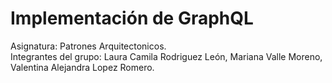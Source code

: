 # Implementación de GraphQL
Asignatura: Patrones Arquitectonicos. \
Integrantes del grupo: Laura Camila Rodriguez León, Mariana Valle Moreno, Valentina Alejandra Lopez Romero.
